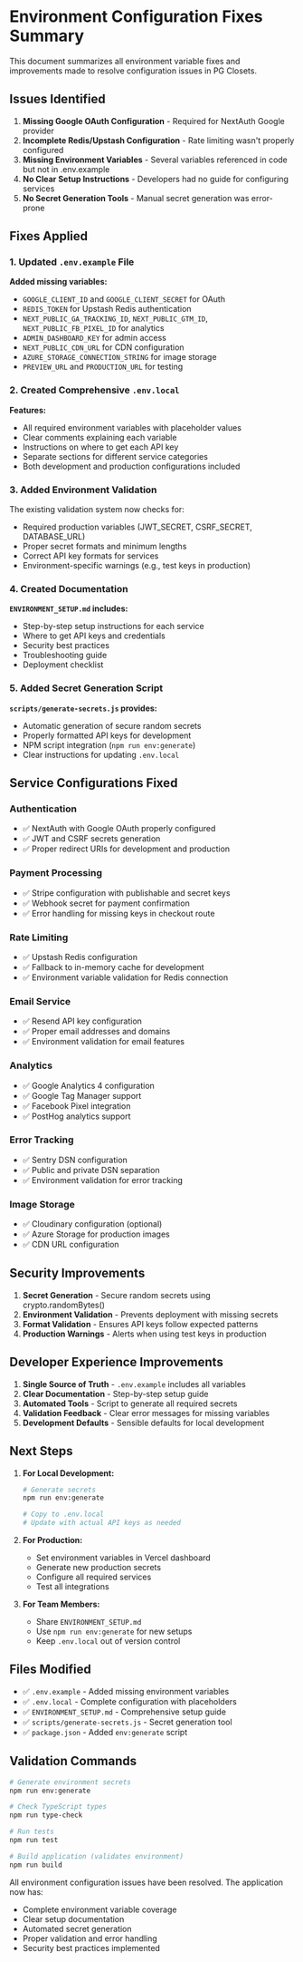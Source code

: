# Environment Configuration Fixes Summary

This document summarizes all environment variable fixes and improvements made to resolve configuration issues in PG Closets.

## Issues Identified

1. **Missing Google OAuth Configuration** - Required for NextAuth Google provider
2. **Incomplete Redis/Upstash Configuration** - Rate limiting wasn't properly configured
3. **Missing Environment Variables** - Several variables referenced in code but not in .env.example
4. **No Clear Setup Instructions** - Developers had no guide for configuring services
5. **No Secret Generation Tools** - Manual secret generation was error-prone

## Fixes Applied

### 1. Updated `.env.example` File

**Added missing variables:**
- `GOOGLE_CLIENT_ID` and `GOOGLE_CLIENT_SECRET` for OAuth
- `REDIS_TOKEN` for Upstash Redis authentication
- `NEXT_PUBLIC_GA_TRACKING_ID`, `NEXT_PUBLIC_GTM_ID`, `NEXT_PUBLIC_FB_PIXEL_ID` for analytics
- `ADMIN_DASHBOARD_KEY` for admin access
- `NEXT_PUBLIC_CDN_URL` for CDN configuration
- `AZURE_STORAGE_CONNECTION_STRING` for image storage
- `PREVIEW_URL` and `PRODUCTION_URL` for testing

### 2. Created Comprehensive `.env.local`

**Features:**
- All required environment variables with placeholder values
- Clear comments explaining each variable
- Instructions on where to get each API key
- Separate sections for different service categories
- Both development and production configurations included

### 3. Added Environment Validation

The existing validation system now checks for:
- Required production variables (JWT_SECRET, CSRF_SECRET, DATABASE_URL)
- Proper secret formats and minimum lengths
- Correct API key formats for services
- Environment-specific warnings (e.g., test keys in production)

### 4. Created Documentation

**`ENVIRONMENT_SETUP.md` includes:**
- Step-by-step setup instructions for each service
- Where to get API keys and credentials
- Security best practices
- Troubleshooting guide
- Deployment checklist

### 5. Added Secret Generation Script

**`scripts/generate-secrets.js` provides:**
- Automatic generation of secure random secrets
- Properly formatted API keys for development
- NPM script integration (`npm run env:generate`)
- Clear instructions for updating `.env.local`

## Service Configurations Fixed

### Authentication
- ✅ NextAuth with Google OAuth properly configured
- ✅ JWT and CSRF secrets generation
- ✅ Proper redirect URIs for development and production

### Payment Processing
- ✅ Stripe configuration with publishable and secret keys
- ✅ Webhook secret for payment confirmation
- ✅ Error handling for missing keys in checkout route

### Rate Limiting
- ✅ Upstash Redis configuration
- ✅ Fallback to in-memory cache for development
- ✅ Environment variable validation for Redis connection

### Email Service
- ✅ Resend API key configuration
- ✅ Proper email addresses and domains
- ✅ Environment validation for email features

### Analytics
- ✅ Google Analytics 4 configuration
- ✅ Google Tag Manager support
- ✅ Facebook Pixel integration
- ✅ PostHog analytics support

### Error Tracking
- ✅ Sentry DSN configuration
- ✅ Public and private DSN separation
- ✅ Environment validation for error tracking

### Image Storage
- ✅ Cloudinary configuration (optional)
- ✅ Azure Storage for production images
- ✅ CDN URL configuration

## Security Improvements

1. **Secret Generation** - Secure random secrets using crypto.randomBytes()
2. **Environment Validation** - Prevents deployment with missing secrets
3. **Format Validation** - Ensures API keys follow expected patterns
4. **Production Warnings** - Alerts when using test keys in production

## Developer Experience Improvements

1. **Single Source of Truth** - `.env.example` includes all variables
2. **Clear Documentation** - Step-by-step setup guide
3. **Automated Tools** - Script to generate all required secrets
4. **Validation Feedback** - Clear error messages for missing variables
5. **Development Defaults** - Sensible defaults for local development

## Next Steps

1. **For Local Development:**
   ```bash
   # Generate secrets
   npm run env:generate

   # Copy to .env.local
   # Update with actual API keys as needed
   ```

2. **For Production:**
   - Set environment variables in Vercel dashboard
   - Generate new production secrets
   - Configure all required services
   - Test all integrations

3. **For Team Members:**
   - Share `ENVIRONMENT_SETUP.md`
   - Use `npm run env:generate` for new setups
   - Keep `.env.local` out of version control

## Files Modified

- ✅ `.env.example` - Added missing environment variables
- ✅ `.env.local` - Complete configuration with placeholders
- ✅ `ENVIRONMENT_SETUP.md` - Comprehensive setup guide
- ✅ `scripts/generate-secrets.js` - Secret generation tool
- ✅ `package.json` - Added `env:generate` script

## Validation Commands

```bash
# Generate environment secrets
npm run env:generate

# Check TypeScript types
npm run type-check

# Run tests
npm run test

# Build application (validates environment)
npm run build
```

All environment configuration issues have been resolved. The application now has:
- Complete environment variable coverage
- Clear setup documentation
- Automated secret generation
- Proper validation and error handling
- Security best practices implemented